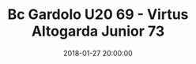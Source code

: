 ---
title: Bc Gardolo U20 69 - Virtus Altogarda Junior 73
date: 2018-01-27 20:00:00
squadra-a: Bc Gardolo U20
punteggio-a: 73
squadra-b: Virtus Altogarda Junior
punteggio-b: 69
partite/squadra: promozione-17-18
luogo: Centro Sportivo Trento Nord
categoria: promozione
---